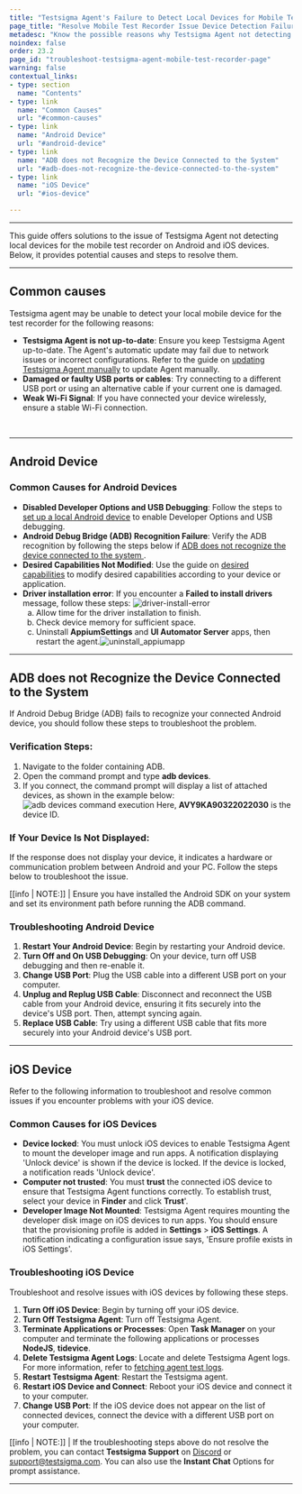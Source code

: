 ```yaml
---
title: "Testsigma Agent's Failure to Detect Local Devices for Mobile Test Recorder"
page_title: "Resolve Mobile Test Recorder Issue Device Detection Failures"
metadesc: "Know the possible reasons why Testsigma Agent not detecting Local Devices for Mobile Test Recorder and learn steps to fix the issue by troubleshooting"
noindex: false
order: 23.2
page_id: "troubleshoot-testsigma-agent-mobile-test-recorder-page"
warning: false
contextual_links:
- type: section
  name: "Contents"
- type: link
  name: "Common Causes"
  url: "#common-causes"
- type: link
  name: "Android Device"
  url: "#android-device"
- type: link
  name: "ADB does not Recognize the Device Connected to the System"
  url: "#adb-does-not-recognize-the-device-connected-to-the-system"
- type: link
  name: "iOS Device"
  url: "#ios-device"

---
```


---

<p>This guide offers solutions to the issue of Testsigma Agent not detecting local devices for the mobile test recorder on Android and iOS devices. Below, it provides potential causes and steps to resolve them.</p>

---

## **Common causes**

Testsigma agent may be unable to detect your local mobile device for the test recorder for the following reasons:
<ul>
<li><strong>Testsigma Agent is not up-to-date</strong>: Ensure you keep Testsigma Agent up-to-date. The Agent's automatic update may fail due to network issues or incorrect configurations. Refer to the guide on <a href="https://testsigma.com/docs/agent/update-agent-manually/">updating Testsigma Agent manually</a> to update Agent manually.</li>
<li id="usb-unstable"><strong>Damaged or faulty USB ports or cables</strong>: Try connecting to a different USB port or using an alternative cable if your current one is damaged.</li>
<li><strong>Weak Wi-Fi Signal</strong>: If you have connected your device wirelessly, ensure a stable Wi-Fi connection.</li>
</ul>
<br>

---

## **Android Device**

### **Common Causes for Android Devices**

<ul>
<li><strong>Disabled Developer Options and USB Debugging</strong>: Follow the steps to <a href="https://testsigma.com/docs/agent/connect-android-local-devices/">set up a local Android device</a> to enable Developer Options and USB debugging.</li>
<li><strong>Android Debug Bridge (ADB) Recognition Failure</strong>: Verify the ADB recognition by following the steps below if <a href="https://testsigma.com/docs/troubleshooting/agent/mobile-device-not-displayed-recorder/#adb-does-not-recognize-the-device-connected-to-the-system"> ADB does not recognize the device connected to the system </a>.</li>
<li><strong>Desired Capabilities Not Modified</strong>: Use the guide on <a href="https://testsigma.com/docs/desired-capabilities/overview/">desired capabilities</a> to modify desired capabilities according to your device or application.</li>
<li id="driver-install-error"><strong>Driver installation error</strong>: If you encounter a <strong>Failed to install drivers</strong> message, follow these steps: <img src="https://s3.amazonaws.com/static-docs.testsigma.com/new_images/projects/applications/diver_installation_errorr.png" alt="driver-install-error"></a>
     <ol type="a">
     <li>Allow time for the driver installation to finish.</li>
     <li>Check device memory for sufficient space.</li>
     <li>Uninstall <strong>AppiumSettings</strong> and <strong>UI Automator Server</strong> apps, then restart the agent.<img src="https://s3.amazonaws.com/static-docs.testsigma.com/new_images/projects/applications/uninstall_appiumapp.png" alt="uninstall_appiumapp"></a></li> 
     </ol> 
</li>
</ul>

---

## **ADB does not Recognize the Device Connected to the System**

If Android Debug Bridge (ADB) fails to recognize your connected Android device, you should follow these steps to troubleshoot the problem.

### **Verification Steps**:

1. Navigate to the folder containing ADB.
2. Open the command prompt and type **adb devices**.
3. If you connect, the command prompt will display a list of attached devices, as shown in the example below: ![adb devices command execution](https://docs.testsigma.com/images/mobile-device-not-displayed-recorder/adb-devices-command-execution.png)
    Here, **AVY9KA90322022030** is the device ID.

### **If Your Device Is Not Displayed**:

If the response does not display your device, it indicates a hardware or communication problem between Android and your PC. Follow the steps below to troubleshoot the issue.

[[info | NOTE:]]
| Ensure you have installed the Android SDK on your system and set its environment path before running the ADB command.

### **Troubleshooting Android Device**

1. **Restart Your Android Device**: Begin by restarting your Android device.
2. **Turn Off and On USB Debugging**: On your device, turn off USB debugging and then re-enable it.
3. **Change USB Port**: Plug the USB cable into a different USB port on your computer.
4. **Unplug and Replug USB Cable**: Disconnect and reconnect the USB cable from your Android device, ensuring it fits securely into the device's USB port. Then, attempt syncing again.
5. **Replace USB Cable**: Try using a different USB cable that fits more securely into your Android device's USB port.

---

##  **iOS Device**

Refer to the following information to troubleshoot and resolve common issues if you encounter problems with your iOS device.

### **Common Causes for iOS Devices**

<ul>
<li id="device-locked"><strong>Device locked</strong>: You must unlock iOS devices to enable Testsigma Agent to mount the developer image and run apps. A notification displaying 'Unlock device' is shown if the device is locked. If the device is locked, a notification reads 'Unlock device'.</li>
<li id="device-trust"><strong>Computer not trusted</strong>: You must <strong>trust</strong> the connected iOS device to ensure that Testsigma Agent functions correctly. To establish trust, select your device in <strong>Finder</strong> and click <strong>Trust</strong>'.</li>
<li id="device-mount"><strong>Developer Image Not Mounted</strong>: Testsigma Agent requires mounting the developer disk image on iOS devices to run apps. You should ensure that the provisioning profile is added in <strong>Settings</strong> > <strong>iOS Settings</strong>. A notification indicating a configuration issue says, 'Ensure profile exists in iOS Settings'.</li>
</ul>

### **Troubleshooting iOS Device**

Troubleshoot and resolve issues with iOS devices by following these steps.

<ol>
<li><strong>Turn Off iOS Device</strong>: Begin by turning off your iOS device.</li>
<li><strong>Turn Off Testsigma Agent</strong>: Turn off Testsigma Agent.</li>
<li><strong>Terminate Applications or Processes</strong>: Open <strong>Task Manager</strong> on your computer and terminate the following applications or processes <strong>NodeJS</strong>, <strong>tidevice</strong>.</li>
<li><strong>Delete Testsigma Agent Logs</strong>: Locate and delete Testsigma Agent logs. For more information, refer to <a href="https://testsigma.com/docs/agent/troubleshooting/logs/">fetching agent test logs</a>.</li>
<li><strong>Restart Testsigma Agent</strong>: Restart the Testsigma agent.</li>
<li><strong>Restart iOS Device and Connect</strong>: Reboot your iOS device and connect it to your computer.</li>
<li><strong>Change USB Port</strong>: If the iOS device does not appear on the list of connected devices, connect the device with a different USB port on your computer.</li>
</ol>

[[info | NOTE:]]
| If the troubleshooting steps above do not resolve the problem, you can contact **Testsigma Support** on [Discord](https://discord.com/invite/5caWS7R6QX) or [support@testsigma.com](mailto:support@testsigma.com). You can also use the **Instant Chat** Options for prompt assistance.

---